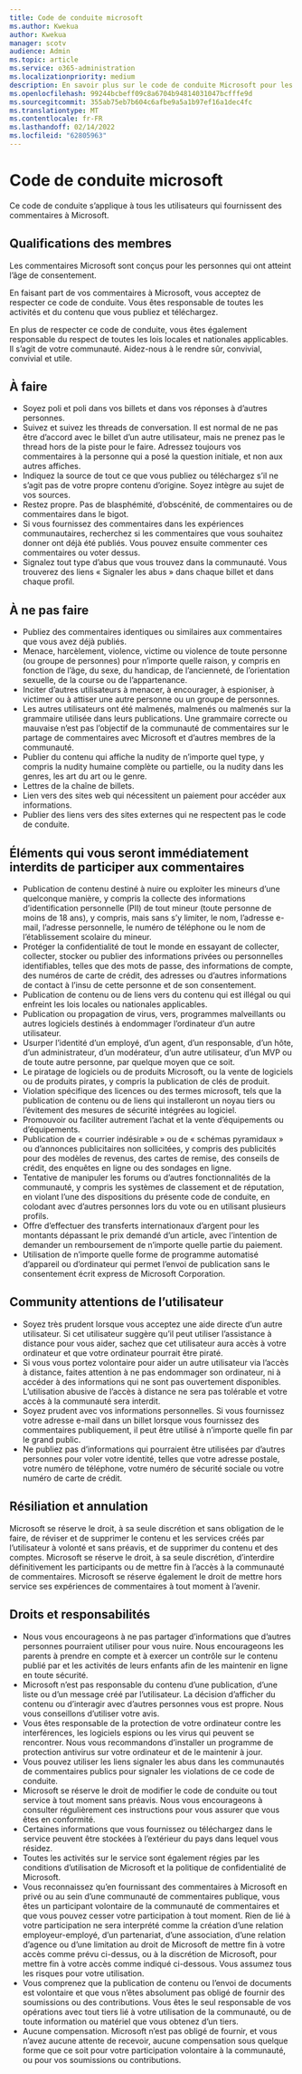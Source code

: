 ```yaml
---
title: Code de conduite microsoft
ms.author: Kwekua
author: Kwekua
manager: scotv
audience: Admin
ms.topic: article
ms.service: o365-administration
ms.localizationpriority: medium
description: En savoir plus sur le code de conduite Microsoft pour les commentaires que vous fournissez.
ms.openlocfilehash: 99244bcbeff09c8a6704b94814031047bcfffe9d
ms.sourcegitcommit: 355ab75eb7b604c6afbe9a5a1b97ef16a1dec4fc
ms.translationtype: MT
ms.contentlocale: fr-FR
ms.lasthandoff: 02/14/2022
ms.locfileid: "62805963"
---
```

# <a name="microsoft-feedback-code-of-conduct"></a>Code de conduite microsoft

Ce code de conduite s’applique à tous les utilisateurs qui fournissent des commentaires à Microsoft.

## <a name="member-qualifications"></a>Qualifications des membres

Les commentaires Microsoft sont conçus pour les personnes qui ont atteint l’âge de consentement.

En faisant part de vos commentaires à Microsoft, vous acceptez de respecter ce code de conduite. Vous êtes responsable de toutes les activités et du contenu que vous publiez et téléchargez.

En plus de respecter ce code de conduite, vous êtes également responsable du respect de toutes les lois locales et nationales applicables. Il s’agit de votre communauté. Aidez-nous à le rendre sûr, convivial, convivial et utile.

## <a name="do"></a>À faire

- Soyez poli et poli dans vos billets et dans vos réponses à d’autres personnes.
- Suivez et suivez les threads de conversation. Il est normal de ne pas être d’accord avec le billet d’un autre utilisateur, mais ne prenez pas le thread hors de la piste pour le faire. Adressez toujours vos commentaires à la personne qui a posé la question initiale, et non aux autres affiches.
- Indiquez la source de tout ce que vous publiez ou téléchargez s’il ne s’agit pas de votre propre contenu d’origine. Soyez intègre au sujet de vos sources.
- Restez propre. Pas de blasphémité, d’obscénité, de commentaires ou de commentaires dans le bigot.
- Si vous fournissez des commentaires dans les expériences communautaires, recherchez si les commentaires que vous souhaitez donner ont déjà été publiés.  Vous pouvez ensuite commenter ces commentaires ou voter dessus.
- Signalez tout type d’abus que vous trouvez dans la communauté. Vous trouverez des liens « Signaler les abus » dans chaque billet et dans chaque profil.

## <a name="dont"></a>À ne pas faire

- Publiez des commentaires identiques ou similaires aux commentaires que vous avez déjà publiés.
- Menace, harcèlement, violence, victime ou violence de toute personne (ou groupe de personnes) pour n’importe quelle raison, y compris en fonction de l’âge, du sexe, du handicap, de l’ancienneté, de l’orientation sexuelle, de la course ou de l’appartenance.
- Inciter d’autres utilisateurs à menacer, à encourager, à espioniser, à victimer ou à attiser une autre personne ou un groupe de personnes.
- Les autres utilisateurs ont été malmenés, malmenés ou malmenés sur la grammaire utilisée dans leurs publications. Une grammaire correcte ou mauvaise n’est pas l’objectif de la communauté de commentaires sur le partage de commentaires avec Microsoft et d’autres membres de la communauté.
- Publier du contenu qui affiche la nudity de n’importe quel type, y compris la nudity humaine complète ou partielle, ou la nudity dans les genres, les art du art ou le genre.
- Lettres de la chaîne de billets.
- Lien vers des sites web qui nécessitent un paiement pour accéder aux informations.
- Publier des liens vers des sites externes qui ne respectent pas le code de conduite.

## <a name="things-that-will-get-you-immediately-banned-from-participating-in-feedback"></a>Éléments qui vous seront immédiatement interdits de participer aux commentaires

- Publication de contenu destiné à nuire ou exploiter les mineurs d’une quelconque manière, y compris la collecte des informations d’identification personnelle (PII) de tout mineur (toute personne de moins de 18 ans), y compris, mais sans s’y limiter, le nom, l’adresse e-mail, l’adresse personnelle, le numéro de téléphone ou le nom de l’établissement scolaire du mineur.
- Protéger la confidentialité de tout le monde en essayant de collecter, collecter, stocker ou publier des informations privées ou personnelles identifiables, telles que des mots de passe, des informations de compte, des numéros de carte de crédit, des adresses ou d’autres informations de contact à l’insu de cette personne et de son consentement.
- Publication de contenu ou de liens vers du contenu qui est illégal ou qui enfreint les lois locales ou nationales applicables.
- Publication ou propagation de virus, vers, programmes malveillants ou autres logiciels destinés à endommager l’ordinateur d’un autre utilisateur.
- Usurper l’identité d’un employé, d’un agent, d’un responsable, d’un hôte, d’un administrateur, d’un modérateur, d’un autre utilisateur, d’un MVP ou de toute autre personne, par quelque moyen que ce soit.
- Le piratage de logiciels ou de produits Microsoft, ou la vente de logiciels ou de produits pirates, y compris la publication de clés de produit.
- Violation spécifique des licences ou des termes microsoft, tels que la publication de contenu ou de liens qui installeront un noyau tiers ou l’évitement des mesures de sécurité intégrées au logiciel.
- Promouvoir ou faciliter autrement l’achat et la vente d’équipements ou d’équipements.
- Publication de « courrier indésirable » ou de « schémas pyramidaux » ou d’annonces publicitaires non sollicitées, y compris des publicités pour des modèles de revenus, des cartes de remise, des conseils de crédit, des enquêtes en ligne ou des sondages en ligne.
- Tentative de manipuler les forums ou d’autres fonctionnalités de la communauté, y compris les systèmes de classement et de réputation, en violant l’une des dispositions du présente code de conduite, en colodant avec d’autres personnes lors du vote ou en utilisant plusieurs profils.
- Offre d’effectuer des transferts internationaux d’argent pour les montants dépassant le prix demandé d’un article, avec l’intention de demander un remboursement de n’importe quelle partie du paiement.
- Utilisation de n’importe quelle forme de programme automatisé d’appareil ou d’ordinateur qui permet l’envoi de publication sans le consentement écrit express de Microsoft Corporation.

## <a name="community-user-cautions"></a>Community attentions de l’utilisateur

- Soyez très prudent lorsque vous acceptez une aide directe d’un autre utilisateur. Si cet utilisateur suggère qu’il peut utiliser l’assistance à distance pour vous aider, sachez que cet utilisateur aura accès à votre ordinateur et que votre ordinateur pourrait être piraté.
- Si vous vous portez volontaire pour aider un autre utilisateur via l’accès à distance, faites attention à ne pas endommager son ordinateur, ni à accéder à des informations qui ne sont pas ouvertement disponibles. L’utilisation abusive de l’accès à distance ne sera pas tolérable et votre accès à la communauté sera interdit.
- Soyez prudent avec vos informations personnelles. Si vous fournissez votre adresse e-mail dans un billet lorsque vous fournissez des commentaires publiquement, il peut être utilisé à n’importe quelle fin par le grand public.
- Ne publiez pas d’informations qui pourraient être utilisées par d’autres personnes pour voler votre identité, telles que votre adresse postale, votre numéro de téléphone, votre numéro de sécurité sociale ou votre numéro de carte de crédit.

## <a name="termination-and-cancellation"></a>Résiliation et annulation

Microsoft se réserve le droit, à sa seule discrétion et sans obligation de le faire, de réviser et de supprimer le contenu et les services créés par l’utilisateur à volonté et sans préavis, et de supprimer du contenu et des comptes. Microsoft se réserve le droit, à sa seule discrétion, d’interdire définitivement les participants ou de mettre fin à l’accès à la communauté de commentaires.  Microsoft se réserve également le droit de mettre hors service ses expériences de commentaires à tout moment à l’avenir.

## <a name="rights-and-responsibilities"></a>Droits et responsabilités

- Nous vous encourageons à ne pas partager d’informations que d’autres personnes pourraient utiliser pour vous nuire. Nous encourageons les parents à prendre en compte et à exercer un contrôle sur le contenu publié par et les activités de leurs enfants afin de les maintenir en ligne en toute sécurité.
- Microsoft n’est pas responsable du contenu d’une publication, d’une liste ou d’un message créé par l’utilisateur. La décision d’afficher du contenu ou d’interagir avec d’autres personnes vous est propre. Nous vous conseillons d’utiliser votre avis.
- Vous êtes responsable de la protection de votre ordinateur contre les interférences, les logiciels espions ou les virus qui peuvent se rencontrer. Nous vous recommandons d’installer un programme de protection antivirus sur votre ordinateur et de le maintenir à jour.
- Vous pouvez utiliser les liens signaler les abus dans les communautés de commentaires publics pour signaler les violations de ce code de conduite.
- Microsoft se réserve le droit de modifier le code de conduite ou tout service à tout moment sans préavis. Nous vous encourageons à consulter régulièrement ces instructions pour vous assurer que vous êtes en conformité.
- Certaines informations que vous fournissez ou téléchargez dans le service peuvent être stockées à l’extérieur du pays dans lequel vous résidez.
- Toutes les activités sur le service sont également régies par les conditions d’utilisation de Microsoft et la politique de confidentialité de Microsoft.
- Vous reconnaissez qu’en fournissant des commentaires à Microsoft en privé ou au sein d’une communauté de commentaires publique, vous êtes un participant volontaire de la communauté de commentaires et que vous pouvez cesser votre participation à tout moment. Rien de lié à votre participation ne sera interprété comme la création d’une relation employeur-employé, d’un partenariat, d’une association, d’une relation d’agence ou d’une limitation au droit de Microsoft de mettre fin à votre accès comme prévu ci-dessus, ou à la discrétion de Microsoft, pour mettre fin à votre accès comme indiqué ci-dessous. Vous assumez tous les risques pour votre utilisation.
- Vous comprenez que la publication de contenu ou l’envoi de documents est volontaire et que vous n’êtes absolument pas obligé de fournir des soumissions ou des contributions. Vous êtes le seul responsable de vos opérations avec tout tiers lié à votre utilisation de la communauté, ou de toute information ou matériel que vous obtenez d’un tiers.
- Aucune compensation. Microsoft n’est pas obligé de fournir, et vous n’avez aucune attente de recevoir, aucune compensation sous quelque forme que ce soit pour votre participation volontaire à la communauté, ou pour vos soumissions ou contributions.
